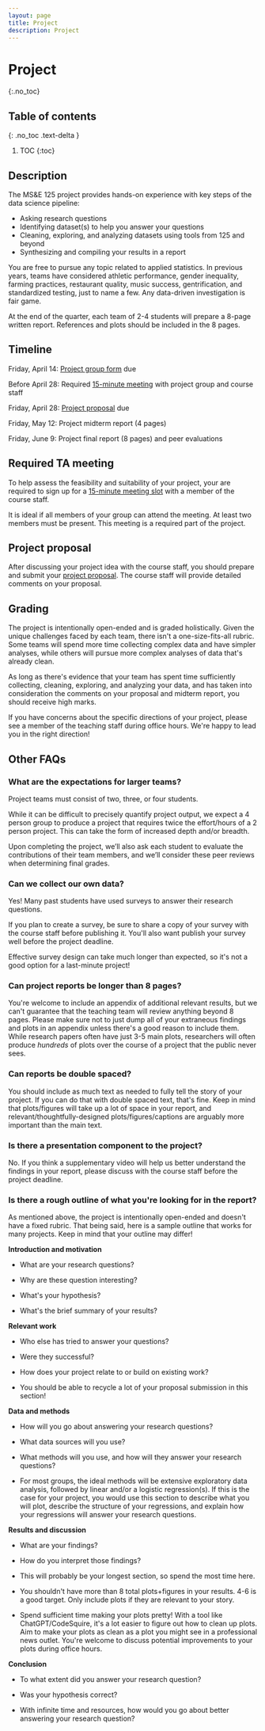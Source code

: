```yaml
---
layout: page
title: Project
description: Project
---
```


# Project
{:.no_toc}

## Table of contents
{: .no_toc .text-delta }

1. TOC
{:toc}

## Description

The MS&E 125 project provides hands-on experience with key steps of the data science pipeline:

- Asking research questions
- Identifying dataset(s) to help you answer your questions
- Cleaning, exploring, and analyzing datasets using tools from 125 and beyond
- Synthesizing and compiling your results in a report

You are free to pursue any topic related to applied statistics. In previous years, teams have considered athletic performance, gender inequality, farming practices, restaurant quality, music success, gentrification, and standardized testing, just to name a few. Any data-driven investigation is fair game. 

At the end of the quarter, each team of 2-4 students will prepare a 8-page written report. References and plots should be included in the 8 pages. 

## Timeline

Friday, April 14: [Project group form](https://docs.google.com/forms/d/e/1FAIpQLSdXvkp2xFpnt5vCPEWxDdNNVzOC3_5JNmFU9lrJNle9o25Lpw/viewform?usp=sf_link) due

Before April 28: Required [15-minute meeting](https://docs.google.com/spreadsheets/d/15LPAIsrb9VSVL28-g5id33_r0KovZpr1FbuDRUIuPQE/edit?usp=sharing) with project group and course staff

Friday, April 28: [Project proposal](https://docs.google.com/forms/d/e/1FAIpQLScSCaniJMistiDBKNoKSPa2cUFopmpAr7-YPqWqqcgsuZP0EQ/viewform?usp=sf_link) due

Friday, May 12: Project midterm report (4 pages)

Friday, June 9: Project final report (8 pages) and peer evaluations


## Required TA meeting

To help assess the feasibility and suitability of your project, your are required to sign up for a [15-minute meeting slot](https://docs.google.com/spreadsheets/d/15LPAIsrb9VSVL28-g5id33_r0KovZpr1FbuDRUIuPQE/edit?usp=sharing) with a member of the course staff.

It is ideal if all members of your group can attend the meeting. At least two members must be present. This meeting is a required part of the project.

## Project proposal

After discussing your project idea with the course staff, you should prepare and submit your [project proposal](https://docs.google.com/forms/d/e/1FAIpQLScSCaniJMistiDBKNoKSPa2cUFopmpAr7-YPqWqqcgsuZP0EQ/viewform?usp=sf_link). The course staff will provide detailed comments on your proposal.


## Grading 

The project is intentionally open-ended and is graded holistically. Given the unique challenges faced by each team, there isn't a one-size-fits-all rubric. Some teams will spend more time collecting complex data and have simpler analyses, while others will pursue more complex analyses of data that's already clean.

As long as there's evidence that your team has spent time sufficiently collecting, cleaning, exploring, and analyzing your data, and has taken into consideration the comments on your proposal and midterm report, you should receive high marks. 

If you have concerns about the specific directions of your project, please see a member of the teaching staff during office hours. We're happy to lead you in the right direction! 

## Other FAQs

### What are the expectations for larger teams?

Project teams must consist of two, three, or four students. 

While it can be difficult to precisely quantify project output, we expect a 4 person group to produce a project that requires twice the effort/hours of a 2 person project. This can take the form of increased depth and/or breadth.

Upon completing the project, we’ll also ask each student to evaluate the contributions of their team members, and we’ll consider these peer reviews when determining final grades.

### Can we collect our own data?

Yes! Many past students have used surveys to answer their research questions. 

If you plan to create a survey, be sure to share a copy of your survey with the course staff before publishing it. You'll also want publish your survey well before the project deadline. 

Effective survey design can take much longer than expected, so it's not a good option for a last-minute project!

### Can project reports be longer than 8 pages? 

You're welcome to include an appendix of additional relevant results, but we can't guarantee that the teaching team will review anything beyond 8 pages. Please make sure not to just dump all of your extraneous findings and plots in an appendix unless there's a good reason to include them. While research papers often have just 3-5 main plots, researchers will often produce *hundreds* of plots over the course of a project that the public never sees. 

### Can reports be double spaced? 

You should include as much text as needed to fully tell the story of your project. If you can do that with double spaced text, that's fine. Keep in mind that plots/figures will take up a lot of space in your report, and relevant/thoughtfully-designed plots/figures/captions are arguably more important than the main text.

### Is there a presentation component to the project?

No. If you think a supplementary video will help us better understand the findings in your report, please discuss with the course staff before the project deadline. 

### Is there a rough outline of what you're looking for in the report?

As mentioned above, the project is intentionally open-ended and doesn't have a fixed rubric. That being said, here is a sample outline that works for many projects. Keep in mind that your outline may differ!

**Introduction and motivation**

- What are your research questions? 

- Why are these question interesting? 

- What's your hypothesis? 

- What's the brief summary of your results?

**Relevant work**

- Who else has tried to answer your questions? 

- Were they successful? 

- How does your project relate to or build on existing work? 

- You should be able to recycle a lot of your proposal submission in this section!

**Data and methods**

- How will you go about answering your research questions? 

- What data sources will you use? 

- What methods will you use, and how will they answer your research questions? 

- For most groups, the ideal methods will be extensive exploratory data analysis, followed by linear and/or a logistic regression(s). If this is the case for your project, you would use this section to describe what you will plot, describe the structure of your regressions, and explain how your regressions will answer your research questions.

**Results and discussion**

- What are your findings? 

- How do you interpret those findings?

- This will probably be your longest section, so spend the most time here. 

- You shouldn't have more than 8 total plots+figures in your results. 4-6 is a good target. Only include plots if they are relevant to your story. 

- Spend sufficient time making your plots pretty! With a tool like ChatGPT/CodeSquire, it's a lot easier to figure out how to clean up plots. Aim to make your plots as clean as a plot you might see in a professional news outlet. You're welcome to discuss potential improvements to your plots during office hours.  

**Conclusion**

- To what extent did you answer your research question? 

- Was your hypothesis correct? 

- With infinite time and resources, how would you go about better answering your research question?


